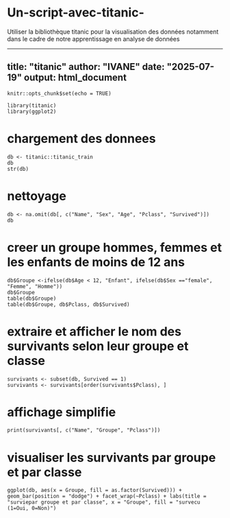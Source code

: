 # Un-script-avec-titanic-
Utiliser la bibliothèque titanic pour la visualisation des données notamment dans le cadre de notre apprentissage en analyse de données 

---
title: "titanic"
author: "IVANE"
date: "2025-07-19"
output: html_document
---

```{r setup, include=FALSE}
knitr::opts_chunk$set(echo = TRUE)
```


```{r}
library(titanic)
library(ggplot2)
```

# chargement des donnees
```{r}
db <- titanic::titanic_train
db
str(db)
```
# nettoyage

```{r}
db <- na.omit(db[, c("Name", "Sex", "Age", "Pclass", "Survived")])
db

```

# creer un groupe hommes, femmes et les enfants de moins de 12 ans

```{r}
db$Groupe <-ifelse(db$Age < 12, "Enfant", ifelse(db$Sex =="female", "Femme", "Homme"))
db$Groupe
table(db$Groupe)
table(db$Groupe, db$Pclass, db$Survived)

```

# extraire et afficher le nom des survivants selon leur groupe et classe

```{r}
survivants <- subset(db, Survived == 1)
survivants <- survivants[order(survivants$Pclass), ]
```
# affichage simplifie
```{r}
print(survivants[, c("Name", "Groupe", "Pclass")])

```

# visualiser les survivants par groupe et par classe
```{r}
ggplot(db, aes(x = Groupe, fill = as.factor(Survived))) + geom_bar(position = "dodge") + facet_wrap(~Pclass) + labs(title = "surviepar groupe et par classe", x = "Groupe", fill = "survecu (1=Oui, 0=Non)")
```

